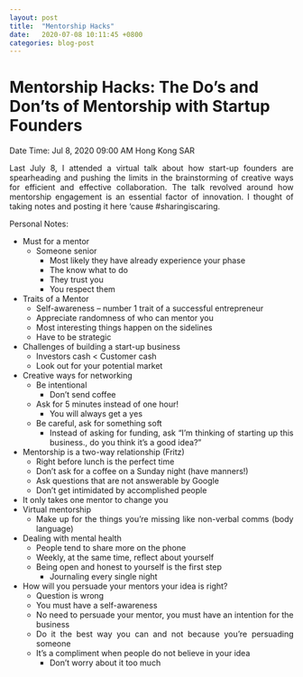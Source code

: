 ```yaml
---
layout: post
title:  "Mentorship Hacks"
date:   2020-07-08 10:11:45 +0800
categories: blog-post
---
```


# **Mentorship Hacks: The Do’s and Don’ts of Mentorship with Startup Founders** 

Date Time: Jul 8, 2020 09:00 AM Hong Kong SAR

<div style="text-align: justify">
Last July 8, I attended a virtual talk about how start-up founders are spearheading and pushing the limits in the brainstorming of creative ways for efficient and effective collaboration. The talk revolved around how mentorship engagement is an essential factor of innovation. I thought of taking notes and posting it here ‘cause #sharingiscaring.
<div/>

 Personal Notes:

 
* Must for a mentor
    * Someone senior
        * Most likely they have already experience your phase
        * The know what to do
        * They trust you
        * You respect them
* Traits of a Mentor
    * Self-awareness – number 1 trait of a successful entrepreneur
    * Appreciate randomness of who can mentor you
    * Most interesting things happen on the sidelines
    * Have to be strategic
* Challenges of building a start-up business
    * Investors cash < Customer cash
    * Look out for your potential market
* Creative ways for networking 
    * Be intentional
        * Don’t send coffee
    * Ask for 5 minutes instead of one hour!
        * You will always get a yes
    * Be careful, ask for something soft
        * Instead of asking for funding, ask “I’m thinking of starting up this business., do you think it’s a good idea?”
* Mentorship is a two-way relationship (Fritz)
    * Right before lunch is the perfect time
    * Don’t ask for a coffee on a Sunday night (have manners!)
    * Ask questions that are not answerable by Google
    * Don’t get intimidated by accomplished people
* It only takes one mentor to change you
* Virtual mentorship
    * Make up for the things you’re missing like non-verbal comms (body language)
* Dealing with mental health
    * People tend to share more on the phone
    * Weekly, at the same time, reflect about yourself
    * Being open and honest to yourself is the first step
        * Journaling every single night
* How will you persuade your mentors your idea is right?
    * Question is wrong
    * You must have a self-awareness
    * No need to persuade your mentor, you must have an intention for the business
    * Do it the best way you can and not because you’re persuading someone
    * It’s a compliment when people do not believe in your idea
        * Don’t worry about it too much

